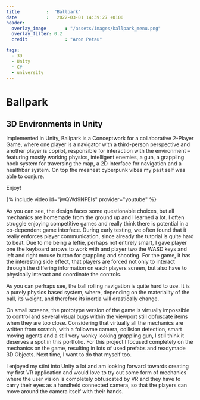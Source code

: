 ```yaml
---
title          :  "Ballpark"
date           :   2022-03-01 14:39:27 +0100
header:
  overlay_image       : "/assets/images/ballpark_menu.png"
  overlay_filter: 0.2
  credit              : "Aron Petau"

tags:
  - 3D
  - Unity
  - C#
  - university
---
```


# Ballpark
## 3D Environments in Unity

Implemented in Unity, Ballpark is a Conceptwork for a collaborative 2-Player Game, where one player is a navigator with a third-person perspective and another player is copilot, responsible for interaction with the environment – featuring mostly working physics, intelligent enemies, a gun, a grappling hook system for traversing the map, a 2D Interface for navigation and a healthbar system. On top the meanest cyberpunk vibes my past self was able to conjure.

Enjoy!

{% include video id="jwQWd9NPEIs" provider="youtube" %}


As you can see, the design faces some questionable choices, but all mechanics are homemade from the ground up and I learned a lot. I often struggle enjoying competitive games and really think there is potential in a co-dependent game interface. During early testing, we often found that it really enforces player communication, since already the tutorial is quite hard to beat.
Due to me being a leftie, perhaps not entirely smart, I gave player one the keyboard arrows to work with and player two the WASD keys and left and right mouse button for grappling and shooting. For the game, it has the interesting side effect, that players are forced not only to interact through the differing information on each players screen, but also have to physically interact and coordinate the controls. 

As you can perhaps see, the ball rolling navigation is quite hard to use. 
It is a purely physics based system, where, depending on the materiality of the ball, its weight, and therefore its inertia will drastically change. 

On small screens, the prototype version of the game is virtually impossible to control and several visual bugs within the viewport still obfuscate items when they are too close. Considering that virtually all the mechanics are written from scratch, with a followme camera, collision detection, smart moving agents and a still very wonky looking grappling gun, I still think it deserves a spot in this portfolio. 
For this project I focused completely on the mechanics on the game, resulting in lots of used prefabs and readymade 3D Objects. Next time, I want to do that myself too. 

I enjoyed my stint into Unity a lot and am looking forward towards creating my first VR application and would love to try out some form of mechanics where the user vision is completely obfuscated by VR and they have to carry their eyes as a handheld connected camera, so that the players can move around the camera itself with their hands.  


